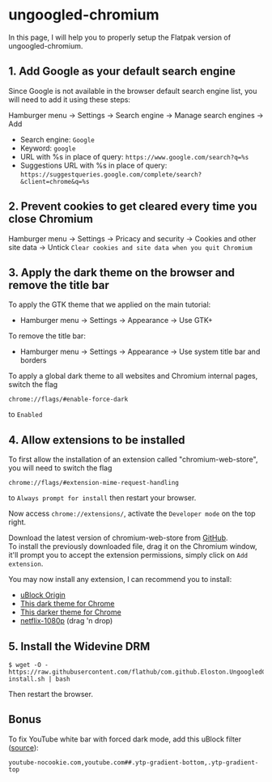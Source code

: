 # ungoogled-chromium

In this page, I will help you to properly setup the Flatpak version of ungoogled-chromium.

## 1. Add Google as your default search engine

Since Google is not available in the browser default search engine list, you will need to add it using these steps:

Hamburger menu -> Settings -> Search engine -> Manage search engines -> Add
- Search engine: `Google`
- Keyword: `google`
- URL with %s in place of query: `https://www.google.com/search?q=%s`
- Suggestions URL with %s in place of query: `https://suggestqueries.google.com/complete/search?&client=chrome&q=%s`

## 2. Prevent cookies to get cleared every time you close Chromium

Hamburger menu -> Settings -> Pricacy and security -> Cookies and other site data -> Untick `Clear cookies and site data when you quit Chromium`

## 3. Apply the dark theme on the browser and remove the title bar

To apply the GTK theme that we applied on the main tutorial:  
- Hamburger menu -> Settings -> Appearance -> Use GTK+

To remove the title bar:  
- Hamburger menu -> Settings -> Appearance -> Use system title bar and borders

To apply a global dark theme to all websites and Chromium internal pages, switch the flag
```
chrome://flags/#enable-force-dark
```
to `Enabled`

## 4. Allow extensions to be installed

To first allow the installation of an extension called "chromium-web-store", you will need to switch the flag
```
chrome://flags/#extension-mime-request-handling
```
to `Always prompt for install` then restart your browser.

Now access `chrome://extensions/`, activate the `Developer mode` on the top right.

Download the latest version of chromium-web-store from [GitHub](https://github.com/NeverDecaf/chromium-web-store/releases).  
To install the previously downloaded file, drag it on the Chromium window, it'll prompt you to accept the extension permissions, simply click on `Add extension`.

You may now install any extension, I can recommend you to install:
- [uBlock Origin](https://chrome.google.com/webstore/detail/ublock-origin/cjpalhdlnbpafiamejdnhcphjbkeiagm)
- [This dark theme for Chrome](https://chrome.google.com/webstore/detail/dark-theme-for-google-chr/annfbnbieaamhaimclajlajpijgkdblo)
- [This darker theme for Chrome](https://chrome.google.com/webstore/detail/dark-material-black-theme/oifnkbmbefokhdgjfklofplpoglekipa)
- [netflix-1080p](https://github.com/jangxx/netflix-1080p/releases) (drag 'n drop)

## 5. Install the Widevine DRM

```
$ wget -O - https://raw.githubusercontent.com/flathub/com.github.Eloston.UngoogledChromium/master/widevine-install.sh | bash
```
Then restart the browser.

## Bonus

To fix YouTube white bar with forced dark mode, add this uBlock filter ([source](https://www.reddit.com/r/uBlockOrigin/comments/l1a8pm/tip_using_ublock_to_get_rid_of_youtube_white/)):
```
youtube-nocookie.com,youtube.com##.ytp-gradient-bottom,.ytp-gradient-top
```
